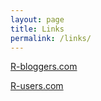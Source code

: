 ```yaml
---
layout: page
title: Links
permalink: /links/
---
```


[R-bloggers.com](http://www.r-bloggers.com/)

[R-users.com](http://www.r-users.com/)
